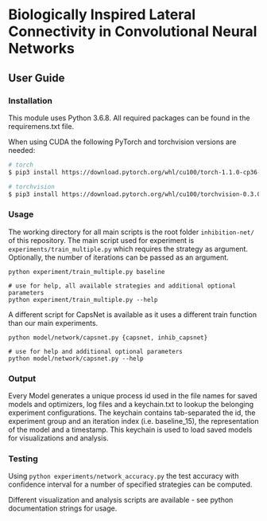 # Biologically Inspired Lateral Connectivity in Convolutional Neural Networks

## User Guide

### Installation

This module uses Python 3.6.8. All required packages can be found in the requiremens.txt file.

When using CUDA the following PyTorch and torchvision versions are needed:
```bash
# torch
$ pip3 install https://download.pytorch.org/whl/cu100/torch-1.1.0-cp36-cp36m-linux_x86_64.whl

# torchvision
$ pip3 install https://download.pytorch.org/whl/cu100/torchvision-0.3.0-cp36-cp36m-linux_x86_64.whl
```

### Usage
The working directory for all main scripts is the root folder `inhibition-net/` of this repository.
The main script used for experiment is `experiments/train_multiple.py` which requires the strategy as argument.
Optionally, the number of iterations can be passed as an argument.

```
python experiment/train_multiple.py baseline

# use for help, all available strategies and additional optional parameters
python experiment/train_multiple.py --help

```

A different script for CapsNet is available as it uses a different train function than our main experiments.
```
python model/network/capsnet.py {capsnet, inhib_capsnet} 

# use for help and additional optional parameters
python model/network/capsnet.py --help

```
### Output
Every Model generates a unique process id used in the file names for saved models and optimizers, log files and a keychain.txt to lookup the belonging experiment configurations.
The keychain contains tab-separated the id, the experiment group and an iteration index (i.e. baseline_15), the representation of the model and a timestamp.
This keychain is used to load saved models for visualizations and analysis.

### Testing
Using ``python experiments/network_accuracy.py`` the test accuracy with confidence interval for a number of specified strategies can be computed.

Different visualization and analysis scripts are available - see python documentation strings for usage. 